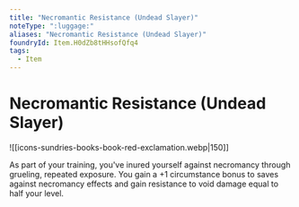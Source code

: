 ```yaml
---
title: "Necromantic Resistance (Undead Slayer)"
noteType: ":luggage:"
aliases: "Necromantic Resistance (Undead Slayer)"
foundryId: Item.H0dZb8tHHsofQfq4
tags:
  - Item
---
```


# Necromantic Resistance (Undead Slayer)
![[icons-sundries-books-book-red-exclamation.webp|150]]

As part of your training, you've inured yourself against necromancy through grueling, repeated exposure. You gain a +1 circumstance bonus to saves against necromancy effects and gain resistance to void damage equal to half your level.
